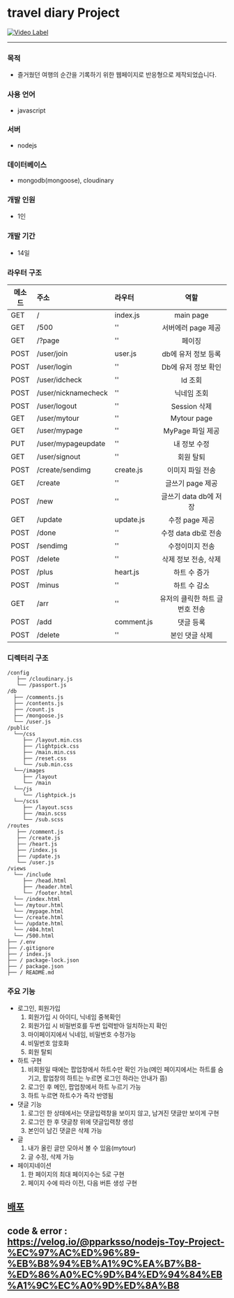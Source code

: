 # travel diary Project

[![Video Label](http://img.youtube.com/vi/yGO6OGt2Zyo/0.jpg)](https://youtu.be/yGO6OGt2Zyo)

---

### 목적

- 즐거웠던 여행의 순간을 기록하기 위한 웹페이지로 반응형으로 제작되었습니다.

### 사용 언어

- javascript

### 서버

- nodejs

### 데이터베이스

- mongodb(mongoose), cloudinary

### 개발 인원

- 1인

### 개발 기간

- 14일

### 라우터 구조

| 메소드 | 주소                | 라우터     |              역할               |
| ------ | :------------------ | :--------- | :-----------------------------: |
| GET    | /                   | index.js   |            main page            |
| GET    | /500                | ''         |       서버에러 page 제공        |
| GET    | /?page              | ''         |             페이징              |
| POST   | /user/join          | user.js    |       db에 유저 정보 등록       |
| POST   | /user/login         | ''         |       Db에 유저 정보 확인       |
| POST   | /user/idcheck       | ''         |             Id 조회             |
| POST   | /user/nicknamecheck | ''         |           닉네임 조회           |
| POST   | /user/logout        | ''         |          Session 삭제           |
| GET    | /user/mytour        | ''         |           Mytour page           |
| GET    | /user/mypage        | ''         |        MyPage 파일 제공         |
| PUT    | /user/mypageupdate  | ''         |          내 정보 수정           |
| GET    | /user/signout       | ''         |            회원 탈퇴            |
| POST   | /create/sendimg     | create.js  |        이미지 파일 전송         |
| GET    | /create             | ''         |        글쓰기 page 제공         |
| POST   | /new                | ''         |      글쓰기 data db에 저장      |
| GET    | /update             | update.js  |         수정 page 제공          |
| POST   | /done               | ''         |       수정 data db로 전송       |
| POST   | /sendimg            | ''         |         수정이미지 전송         |
| POST   | /delete             | ''         |      삭제 정보 전송, 삭제       |
| POST   | /plus               | heart.js   |          하트 수 증가           |
| POST   | /minus              | ''         |          하트 수 감소           |
| GET    | /arr                | ''         | 유저의 클릭한 하트 글 번호 전송 |
| POST   | /add                | comment.js |            댓글 등록            |
| POST   | /delete             | ''         |         본인 댓글 삭제          |

### 디렉터리 구조

```
/config
   ├── /cloudinary.js
   └── /passport.js
/db
  ├── /comments.js
  ├── /contents.js
  ├── /count.js
  ├── /mongoose.js
  └── /user.js
/public
  └──/css
     ├── /layout.min.css
     ├── /lightpick.css
     ├── /main.min.css
     ├── /reset.css
     └── /sub.min.css
  └──/images
     ├── /layout
     └── /main
  └──/js
     └── /lightpick.js
  └──/scss
     ├── /layout.scss
     ├── /main.scss
     └── /sub.scss
/routes
   ├── /comment.js
   ├── /create.js
   ├── /heart.js
   ├── /index.js
   ├── /update.js
   └── /user.js
/views
  └── /include
     ├── /head.html
     ├── /header.html
     └── /footer.html
  └── /index.html
  └── /mytour.html
  └── /mypage.html
  └── /create.html
  └── /update.html
  └── /404.html
  └── /500.html
├── /.env
├── /.gitignore
├── / index.js
├── / package-lock.json
├── / package.json
├── / README.md
```

### 주요 기능

- 로그인, 회원가입
  1. 회원가입 시 아이디, 닉네임 중복확인
  2. 회원가입 시 비밀번호를 두번 입력받아 일치하는지 확인
  3. 마이페이지에서 닉네임, 비밀번호 수정가능
  4. 비밀번호 암호화
  5. 회원 탈퇴
- 하트 구현
  1. 비회원일 때에는 팝업창에서 하트수만 확인 가능(메인 페이지에서는 하트를 숨기고, 팝업창의 하트는 누르면 로그인 하라는 안내가 뜸)
  2. 로그인 후 메인, 팝업창에서 하트 누르기 가능
  3. 하트 누르면 하트수가 즉각 반영됨
- 댓글 기능
  1. 로그인 한 상태에서는 댓글입력창을 보이지 않고, 남겨진 댓글만 보이게 구현
  2. 로그인 한 후 댓글창 위에 댓글입력창 생성
  3. 본인이 남긴 댓글은 삭제 가능
- 글
  1. 내가 올린 글만 모아서 볼 수 있음(mytour)
  2. 글 수정, 삭제 가능
- 페이지네이션
  1. 한 페이지의 최대 페이지수는 5로 구현
  2. 페이지 수에 따라 이전, 다음 버튼 생성 구현

## <a href="https://worldtraveldiary.herokuapp.com/" target="blank">배포</a>
## code & error : https://velog.io/@pparksso/nodejs-Toy-Project-%EC%97%AC%ED%96%89-%EB%B8%94%EB%A1%9C%EA%B7%B8-%ED%86%A0%EC%9D%B4%ED%94%84%EB%A1%9C%EC%A0%9D%ED%8A%B8
